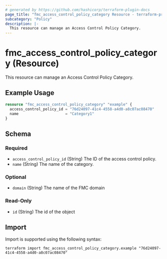 ```yaml
---
# generated by https://github.com/hashicorp/terraform-plugin-docs
page_title: "fmc_access_control_policy_category Resource - terraform-provider-fmc"
subcategory: "Policy"
description: |-
  This resource can manage an Access Control Policy Category.
---
```


# fmc_access_control_policy_category (Resource)

This resource can manage an Access Control Policy Category.

## Example Usage

```terraform
resource "fmc_access_control_policy_category" "example" {
  access_control_policy_id = "76d24097-41c4-4558-a4d0-a8c07ac08470"
  name                     = "Category1"
}
```

<!-- schema generated by tfplugindocs -->
## Schema

### Required

- `access_control_policy_id` (String) The ID of the access control policy.
- `name` (String) The name of the category.

### Optional

- `domain` (String) The name of the FMC domain

### Read-Only

- `id` (String) The id of the object

## Import

Import is supported using the following syntax:

```shell
terraform import fmc_access_control_policy_category.example "76d24097-41c4-4558-a4d0-a8c07ac08470"
```

